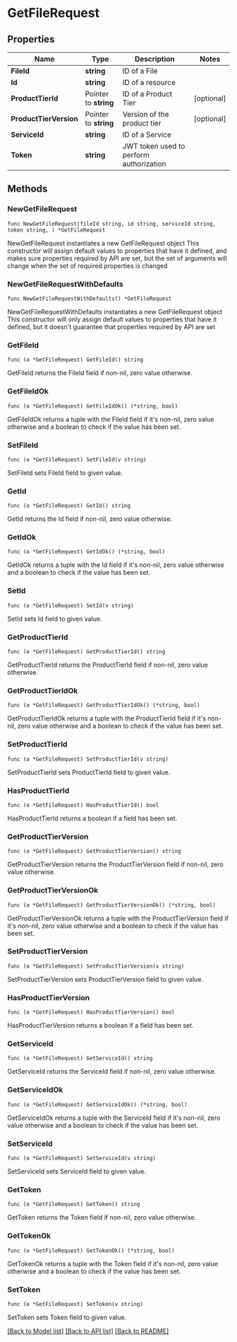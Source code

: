 # GetFileRequest

## Properties

Name | Type | Description | Notes
------------ | ------------- | ------------- | -------------
**FileId** | **string** | ID of a File | 
**Id** | **string** | ID of a resource | 
**ProductTierId** | Pointer to **string** | ID of a Product Tier | [optional] 
**ProductTierVersion** | Pointer to **string** | Version of the product tier | [optional] 
**ServiceId** | **string** | ID of a Service | 
**Token** | **string** | JWT token used to perform authorization | 

## Methods

### NewGetFileRequest

`func NewGetFileRequest(fileId string, id string, serviceId string, token string, ) *GetFileRequest`

NewGetFileRequest instantiates a new GetFileRequest object
This constructor will assign default values to properties that have it defined,
and makes sure properties required by API are set, but the set of arguments
will change when the set of required properties is changed

### NewGetFileRequestWithDefaults

`func NewGetFileRequestWithDefaults() *GetFileRequest`

NewGetFileRequestWithDefaults instantiates a new GetFileRequest object
This constructor will only assign default values to properties that have it defined,
but it doesn't guarantee that properties required by API are set

### GetFileId

`func (o *GetFileRequest) GetFileId() string`

GetFileId returns the FileId field if non-nil, zero value otherwise.

### GetFileIdOk

`func (o *GetFileRequest) GetFileIdOk() (*string, bool)`

GetFileIdOk returns a tuple with the FileId field if it's non-nil, zero value otherwise
and a boolean to check if the value has been set.

### SetFileId

`func (o *GetFileRequest) SetFileId(v string)`

SetFileId sets FileId field to given value.


### GetId

`func (o *GetFileRequest) GetId() string`

GetId returns the Id field if non-nil, zero value otherwise.

### GetIdOk

`func (o *GetFileRequest) GetIdOk() (*string, bool)`

GetIdOk returns a tuple with the Id field if it's non-nil, zero value otherwise
and a boolean to check if the value has been set.

### SetId

`func (o *GetFileRequest) SetId(v string)`

SetId sets Id field to given value.


### GetProductTierId

`func (o *GetFileRequest) GetProductTierId() string`

GetProductTierId returns the ProductTierId field if non-nil, zero value otherwise.

### GetProductTierIdOk

`func (o *GetFileRequest) GetProductTierIdOk() (*string, bool)`

GetProductTierIdOk returns a tuple with the ProductTierId field if it's non-nil, zero value otherwise
and a boolean to check if the value has been set.

### SetProductTierId

`func (o *GetFileRequest) SetProductTierId(v string)`

SetProductTierId sets ProductTierId field to given value.

### HasProductTierId

`func (o *GetFileRequest) HasProductTierId() bool`

HasProductTierId returns a boolean if a field has been set.

### GetProductTierVersion

`func (o *GetFileRequest) GetProductTierVersion() string`

GetProductTierVersion returns the ProductTierVersion field if non-nil, zero value otherwise.

### GetProductTierVersionOk

`func (o *GetFileRequest) GetProductTierVersionOk() (*string, bool)`

GetProductTierVersionOk returns a tuple with the ProductTierVersion field if it's non-nil, zero value otherwise
and a boolean to check if the value has been set.

### SetProductTierVersion

`func (o *GetFileRequest) SetProductTierVersion(v string)`

SetProductTierVersion sets ProductTierVersion field to given value.

### HasProductTierVersion

`func (o *GetFileRequest) HasProductTierVersion() bool`

HasProductTierVersion returns a boolean if a field has been set.

### GetServiceId

`func (o *GetFileRequest) GetServiceId() string`

GetServiceId returns the ServiceId field if non-nil, zero value otherwise.

### GetServiceIdOk

`func (o *GetFileRequest) GetServiceIdOk() (*string, bool)`

GetServiceIdOk returns a tuple with the ServiceId field if it's non-nil, zero value otherwise
and a boolean to check if the value has been set.

### SetServiceId

`func (o *GetFileRequest) SetServiceId(v string)`

SetServiceId sets ServiceId field to given value.


### GetToken

`func (o *GetFileRequest) GetToken() string`

GetToken returns the Token field if non-nil, zero value otherwise.

### GetTokenOk

`func (o *GetFileRequest) GetTokenOk() (*string, bool)`

GetTokenOk returns a tuple with the Token field if it's non-nil, zero value otherwise
and a boolean to check if the value has been set.

### SetToken

`func (o *GetFileRequest) SetToken(v string)`

SetToken sets Token field to given value.



[[Back to Model list]](../README.md#documentation-for-models) [[Back to API list]](../README.md#documentation-for-api-endpoints) [[Back to README]](../README.md)


